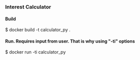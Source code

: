 ### Interest Calculator

#### Build
$ docker build -t calculator_py .

#### Run. Requires input from user. That is why using "-ti" options
$ docker run -ti calculator_py